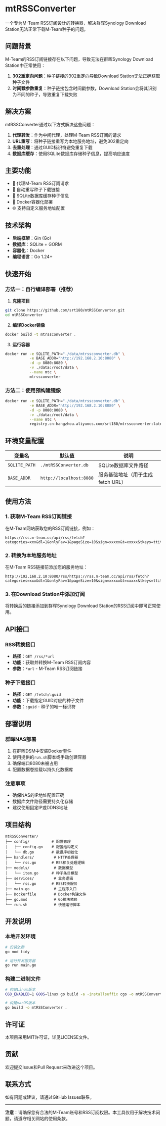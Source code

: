 # mtRSSConverter

一个专为M-Team RSS订阅设计的转换器，解决群晖Synology Download Station无法正常下载M-Team种子的问题。

## 问题背景

M-Team的RSS订阅链接存在以下问题，导致无法在群晖Synology Download Station中正常使用：

1. **302重定向问题**：种子链接的302重定向导致Download Station无法正确获取种子文件
2. **时间戳参数重复**：种子链接包含时间戳参数，Download Station会将其识别为不同的种子，导致重复下载失败

## 解决方案

mtRSSConverter通过以下方式解决这些问题：

1. **代理转发**：作为中间代理，处理M-Team RSS订阅的请求
2. **URL重写**：将种子链接重写为本地服务地址，避免302重定向
3. **去重处理**：通过GUID标识符避免重复下载
4. **数据库缓存**：使用SQLite数据库存储种子信息，提高响应速度

## 主要功能

- 🚀 代理M-Team RSS订阅请求
- 🔄 自动重写种子下载链接
- 💾 SQLite数据库缓存种子信息
- 🐳 Docker容器化部署
- 🌐 支持自定义服务地址配置

## 技术架构

- **后端框架**：Gin (Go)
- **数据库**：SQLite + GORM
- **容器化**：Docker
- **编程语言**：Go 1.24+

## 快速开始

### 方法一：自行编译部署（推荐）

1. **克隆项目**
```bash
git clone https://github.com/srt180/mtRSSConverter.git
cd mtRSSConverter
```

2. **编译Docker镜像**
```bash
docker build -t mtrssconverter .
```

3. **运行容器**
```bash
docker run -e SQLITE_PATH="./data/mtrssconverter.db" \
           -e BASE_ADDR="http://192.168.2.10:8080" \
           -d -p 8080:8080 \
           -v ./data:/root/data \
           --name mtc \
           mtrssconverter
```

### 方法二：使用预构建镜像

```bash
docker run -e SQLITE_PATH="./data/mtrssconverter.db" \
           -e BASE_ADDR="http://192.168.2.10:8080" \
           -d -p 8080:8080 \
           -v ./data:/root/data \
           --name mtc \
           registry.cn-hangzhou.aliyuncs.com/srt180/mtrssconverter:latest
```

## 环境变量配置

| 变量名 | 默认值 | 说明 |
|--------|--------|------|
| `SQLITE_PATH` | `./mtRSSConverter.db` | SQLite数据库文件路径 |
| `BASE_ADDR` | `http://localhost:8080` | 服务基础地址（用于生成fetch URL） |

## 使用方法

### 1. 获取M-Team RSS订阅链接

在M-Team网站获取您的RSS订阅链接，例如：
```
https://rss.m-team.cc/api/rss/fetch?categories=xxx&dl=1&onlyFav=1&pageSize=10&sign=xxxxx&t=xxxxx&tkeys=ttitle&uid=xxxxx
```

### 2. 转换为本地服务地址

在M-Team RSS链接前添加您的服务地址：
```
http://192.168.2.10:8080/rss/https://rss.m-team.cc/api/rss/fetch?categories=xxx&dl=1&onlyFav=1&pageSize=10&sign=xxxxx&t=xxxxx&tkeys=ttitle&uid=xxxxx
```

### 3. 在Download Station中添加订阅

将转换后的链接添加到群晖Synology Download Station的RSS订阅中即可正常使用。

## API接口

### RSS转换接口
- **路径**：`GET /rss/*url`
- **功能**：获取并转换M-Team RSS订阅内容
- **参数**：`*url` - M-Team RSS订阅链接

### 种子下载接口
- **路径**：`GET /fetch/:guid`
- **功能**：下载指定GUID对应的种子文件
- **参数**：`:guid` - 种子的唯一标识符

## 部署说明

### 群晖NAS部署

1. 在群晖DSM中安装Docker套件
2. 使用提供的`run.sh`脚本或手动创建容器
3. 确保端口8080未被占用
4. 配置数据卷挂载以持久化数据库

### 注意事项

- 确保NAS的IP地址配置正确
- 数据库文件路径需要持久化存储
- 建议使用固定IP或DDNS地址

## 项目结构

```
mtRSSConverter/
├── config/          # 配置管理
│   ├── config.go    # 配置结构定义
│   └── db.go        # 数据库初始化
├── handlers/         # HTTP处理器
│   └── rss.go       # RSS相关处理逻辑
├── models/           # 数据模型
│   └── item.go      # 种子条目模型
├── services/         # 业务逻辑
│   └── rss.go       # RSS转换服务
├── main.go           # 主程序入口
├── Dockerfile        # Docker构建文件
├── go.mod            # Go模块依赖
└── run.sh            # 快速运行脚本
```

## 开发说明

### 本地开发环境

```bash
# 安装依赖
go mod tidy

# 运行开发服务器
go run main.go
```

### 构建二进制文件

```bash
# 构建Linux版本
CGO_ENABLED=1 GOOS=linux go build -a -installsuffix cgo -o mtRSSConverter .

# 构建macOS版本
go build -o mtRSSConverter .
```

## 许可证

本项目采用MIT许可证，详见LICENSE文件。

## 贡献

欢迎提交Issue和Pull Request来改进这个项目。

## 联系方式

如有问题或建议，请通过GitHub Issues联系。

---

**注意**：请确保您有合法的M-Team账号和RSS订阅权限。本工具仅用于解决技术问题，请遵守相关网站的使用条款。
